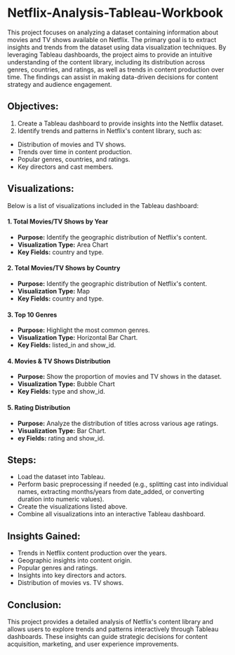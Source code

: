 # Netflix-Analysis-Tableau-Workbook

This project focuses on analyzing a dataset containing information about movies and TV shows available on Netflix. The primary goal is to extract insights and trends from the dataset using data visualization techniques. By leveraging Tableau dashboards, the project aims to provide an intuitive understanding of the content library, including its distribution across genres, countries, and ratings, as well as trends in content production over time. The findings can assist in making data-driven decisions for content strategy and audience engagement.

## Objectives:
1. Create a Tableau dashboard to provide insights into the Netflix dataset.
2. Identify trends and patterns in Netflix's content library, such as:
- Distribution of movies and TV shows.
- Trends over time in content production.
- Popular genres, countries, and ratings.
- Key directors and cast members.

## Visualizations:
Below is a list of visualizations included in the Tableau dashboard:

#### 1. Total Movies/TV Shows by Year
- **Purpose:**  Identify the geographic distribution of Netflix's content.
- **Visualization Type:** Area Chart
- **Key Fields:** country and type.

#### 2. Total Movies/TV Shows by Country
- **Purpose:** Identify the geographic distribution of Netflix's content.
- **Visualization Type:** Map 
- **Key Fields:** country and type.

#### 3. Top 10 Genres
- **Purpose:** Highlight the most common genres.
- **Visualization Type:** Horizontal Bar Chart.
- **Key Fields:** listed_in and show_id.

#### 4. Movies & TV Shows Distribution
- **Purpose:** Show the proportion of movies and TV shows in the dataset.
- **Visualization Type:** Bubble Chart
- **Key Fields:** type and show_id.

#### 5. Rating Distribution
- **Purpose:** Analyze the distribution of titles across various age ratings.
- **Visualization Type:** Bar Chart.
- **ey Fields:** rating and show_id.

## Steps:
- Load the dataset into Tableau.
- Perform basic preprocessing if needed (e.g., splitting cast into individual names, extracting months/years from date_added, or converting duration into numeric values).
- Create the visualizations listed above.
- Combine all visualizations into an interactive Tableau dashboard.

## Insights Gained:
- Trends in Netflix content production over the years.
- Geographic insights into content origin.
- Popular genres and ratings.
- Insights into key directors and actors.
- Distribution of movies vs. TV shows.

## Conclusion: 
This project provides a detailed analysis of Netflix's content library and allows users to explore trends and patterns interactively through Tableau dashboards. These insights can guide strategic decisions for content acquisition, marketing, and user experience improvements.







